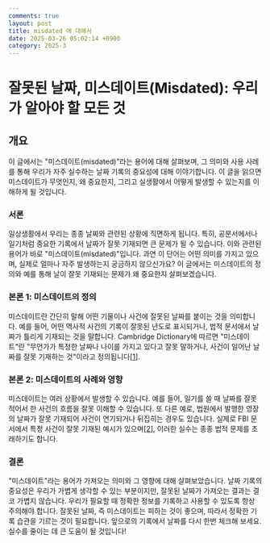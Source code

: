 ```yaml
---
comments: true
layout: post
title: misdated 에 대해서
date: 2025-03-26 05:02:14 +0900
category: 2025-3
---
```


# 잘못된 날짜, 미스데이트(Misdated): 우리가 알아야 할 모든 것

## 개요
이 글에서는 "미스데이트(misdated)"라는 용어에 대해 살펴보며, 그 의미와 사용 사례를 통해 우리가 자주 실수하는 날짜 기록의 중요성에 대해 이야기합니다. 이 글을 읽으면 미스데이트가 무엇인지, 왜 중요한지, 그리고 실생활에서 어떻게 발생할 수 있는지를 이해하게 될 것입니다.

### 서론
일상생활에서 우리는 종종 날짜와 관련된 상황에 직면하게 됩니다. 특히, 공문서에서나 일기처럼 중요한 기록에서 날짜가 잘못 기재되면 큰 문제가 될 수 있습니다. 이와 관련된 용어가 바로 "미스데이트(misdated)"입니다. 과연 이 단어는 어떤 의미를 가지고 있으며, 실제로 얼마나 자주 발생하는지 궁금하지 않으신가요? 이 글에서는 미스데이트의 정의와 예를 통해 날이 잘못 기재되는 문제가 왜 중요한지 살펴보겠습니다.

### 본론 1: 미스데이트의 정의
미스데이트란 간단히 말해 어떤 기물이나 사건에 잘못된 날짜를 붙이는 것을 의미합니다. 예를 들어, 어떤 역사적 사건의 기록이 잘못된 년도로 표시되거나, 법적 문서에서 날짜가 틀리게 기재되는 것을 말합니다. Cambridge Dictionary에 따르면 "미스데이트"란 "무언가가 특정한 날짜나 나이를 가지고 있다고 잘못 말하거나, 사건이 일어난 날짜를 잘못 기재하는 것"이라고 정의됩니다[[1](https://dictionary.cambridge.org/fr/dictionnaire/anglais/misdate)].

### 본론 2: 미스데이트의 사례와 영향
미스데이트는 여러 상황에서 발생할 수 있습니다. 예를 들어, 일기를 쓸 때 날짜를 잘못 적어서 한 사건의 흐름을 잘못 이해할 수 있습니다. 또 다른 예로, 법원에서 발행한 영장의 날짜가 잘못 기재되어 사건이 연기되거나 뒤집히는 경우도 있습니다. 실제로 FBI 문서에서 특정 사건이 잘못 기재된 예시가 있으며[[2](https://context.reverso.net/traduction/anglais-francais/misdated)], 이러한 실수는 종종 법적 문제를 초래하기도 합니다.

### 결론
"미스데이트"라는 용어가 가져오는 의미와 그 영향에 대해 살펴보았습니다. 날짜 기록의 중요성은 우리가 가볍게 생각할 수 있는 부분이지만, 잘못된 날짜가 가져오는 결과는 결코 가볍지 않습니다. 우리가 필요할 때 정확한 정보를 기록하고 사용할 수 있도록 항상 주의해야 합니다. 잘못된 날짜, 즉 미스데이트는 피하는 것이 좋으며, 따라서 정확한 기록 습관을 기르는 것이 필요합니다. 앞으로의 기록에서 날짜를 다시 한번 체크해 보세요. 실수를 줄이는 데 큰 도움이 될 것입니다!